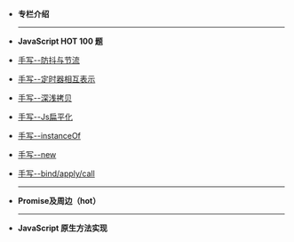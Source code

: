 

<!-- docs/_sidebar.md -->

* **专栏介绍**

  ------

- **JavaScript HOT 100 题**

- [手写--防抖与节流](面试题集合/Js手写题系列/防抖与节流.md)

- [手写--定时器相互表示](面试题集合/Js手写题系列/定时器相互表示.md)

- [手写--深浅拷贝](面试题集合/Js手写题系列/深浅拷贝.md)

- [手写--Js扁平化](面试题集合/Js手写题系列/Js扁平化.md)

- [手写--instanceOf](面试题集合/Js手写题系列/手写instanceOf.md)

- [手写--new](面试题集合/Js手写题系列/手写new.md)

- [手写--bind/apply/call](面试题集合/Js手写题系列/手写bind/apply/call.md)

  ------

  

- **Promise及周边（hot）**

  ------

  

- **JavaScript 原生方法实现**

  

  
